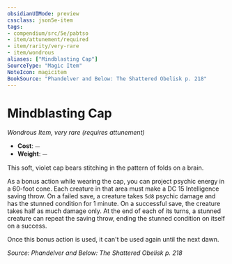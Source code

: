 ```yaml
---
obsidianUIMode: preview
cssclass: json5e-item
tags:
- compendium/src/5e/pabtso
- item/attunement/required
- item/rarity/very-rare
- item/wondrous
aliases: ["Mindblasting Cap"]
SourceType: "Magic Item"
NoteIcon: magicitem
BookSource: "Phandelver and Below: The Shattered Obelisk p. 218"
---
```

# Mindblasting Cap
*Wondrous Item, very rare (requires attunement)*  

- **Cost**: ⏤
- **Weight**: ⏤

This soft, violet cap bears stitching in the pattern of folds on a brain.

As a bonus action while wearing the cap, you can project psychic energy in a 60-foot cone. Each creature in that area must make a DC 15 Intelligence saving throw. On a failed save, a creature takes `5d8` psychic damage and has the stunned condition for 1 minute. On a successful save, the creature takes half as much damage only. At the end of each of its turns, a stunned creature can repeat the saving throw, ending the stunned condition on itself on a success.

Once this bonus action is used, it can't be used again until the next dawn.

*Source: Phandelver and Below: The Shattered Obelisk p. 218*